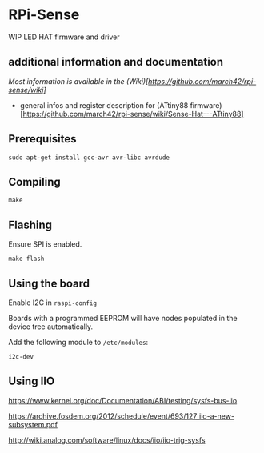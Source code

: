 # RPi-Sense

WIP LED HAT firmware and driver

## additional information and documentation

*Most information is available in the (Wiki)[https://github.com/march42/rpi-sense/wiki]*

- general infos and register description for (ATtiny88 firmware)[https://github.com/march42/rpi-sense/wiki/Sense-Hat---ATtiny88]

## Prerequisites

`sudo apt-get install gcc-avr avr-libc avrdude`

## Compiling

`make`

## Flashing

Ensure SPI is enabled.

`make flash`

## Using the board

Enable I2C in `raspi-config`

Boards with a programmed EEPROM will have nodes populated in the device tree automatically.

Add the following module to `/etc/modules`:

```
i2c-dev
```

## Using IIO

https://www.kernel.org/doc/Documentation/ABI/testing/sysfs-bus-iio

https://archive.fosdem.org/2012/schedule/event/693/127_iio-a-new-subsystem.pdf

http://wiki.analog.com/software/linux/docs/iio/iio-trig-sysfs
